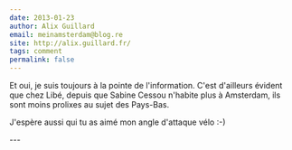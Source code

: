 ```yaml
---
date: 2013-01-23
author: Alix Guillard
email: meinamsterdam@blog.re
site: http://alix.guillard.fr/
tags: comment
permalink: false
---
```


<p>Et oui, je suis toujours à la pointe de l'information. C'est d'ailleurs évident que chez Libé, depuis que Sabine Cessou n'habite plus à Amsterdam, ils sont moins prolixes au sujet des Pays-Bas.</p>
<p>J'espère aussi qui tu as aimé mon angle d'attaque vélo :-)</p>
---